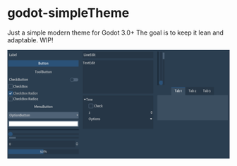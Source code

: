 # godot-simpleTheme
Just a simple modern theme for Godot 3.0+
The goal is to keep it lean and adaptable. WIP!

![Preview](https://github.com/mangomago/godot-simpleTheme/blob/master/simpleThemeScreenshot.PNG)
